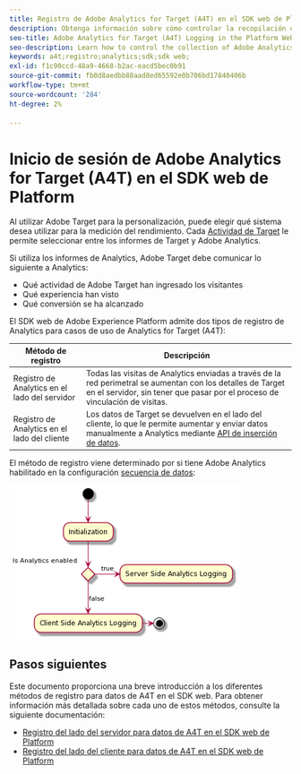 ```yaml
---
title: Registro de Adobe Analytics for Target (A4T) en el SDK web de Platform
description: Obtenga información sobre cómo controlar la recopilación de datos de Adobe Analytics for Target (A4T) mediante el SDK web de Experience Platform.
seo-title: Adobe Analytics for Target (A4T) Logging in the Platform Web SDK
seo-description: Learn how to control the collection of Adobe Analytics for Target (A4T) data using the Experience Platform Web SDK.
keywords: a4t;registro;analytics;sdk;sdk web;
exl-id: f1c90ccd-48a9-4668-b2ac-eacd5bec0b91
source-git-commit: fb0d8aedbb88aad8ed65592e0b706bd17840406b
workflow-type: tm+mt
source-wordcount: '284'
ht-degree: 2%

---
```


# Inicio de sesión de Adobe Analytics for Target (A4T) en el SDK web de Platform

Al utilizar Adobe Target para la personalización, puede elegir qué sistema desea utilizar para la medición del rendimiento. Cada [Actividad de Target](https://experienceleague.adobe.com/docs/target/using/activities/target-activities-guide.html) le permite seleccionar entre los informes de Target y Adobe Analytics.

Si utiliza los informes de Analytics, Adobe Target debe comunicar lo siguiente a Analytics:

* Qué actividad de Adobe Target han ingresado los visitantes
* Qué experiencia han visto
* Qué conversión se ha alcanzado

El SDK web de Adobe Experience Platform admite dos tipos de registro de Analytics para casos de uso de Analytics for Target (A4T):

| Método de registro | Descripción |
| --- | --- |
| Registro de Analytics en el lado del servidor | Todas las visitas de Analytics enviadas a través de la red perimetral se aumentan con los detalles de Target en el servidor, sin tener que pasar por el proceso de vinculación de visitas. |
| Registro de Analytics en el lado del cliente | Los datos de Target se devuelven en el lado del cliente, lo que le permite aumentar y enviar datos manualmente a Analytics mediante [API de inserción de datos](https://experienceleague.adobe.com/docs/analytics/import/c-data-insertion-api.html). |

El método de registro viene determinado por si tiene Adobe Analytics habilitado en la configuración [secuencia de datos](../../../datastreams/overview.md):

![Flujo de decisión del método de registro](../assets/analytics-logging.png)

## Pasos siguientes

Este documento proporciona una breve introducción a los diferentes métodos de registro para datos de A4T en el SDK web. Para obtener información más detallada sobre cada uno de estos métodos, consulte la siguiente documentación:

* [Registro del lado del servidor para datos de A4T en el SDK web de Platform](./server-side.md)
* [Registro del lado del cliente para datos de A4T en el SDK web de Platform](./client-side.md)
